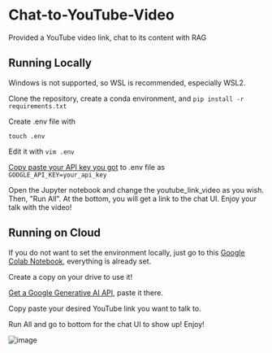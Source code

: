 # Chat-to-YouTube-Video
Provided a YouTube video link, chat to its content with RAG

## Running Locally
Windows is not supported, so WSL is recommended, especially WSL2.

Clone the repository, create a conda environment, and ```pip install -r requirements.txt```

Create .env file with 


```touch .env```

Edit it with ```vim .env```

[Copy paste your API key you got](https://ai.google.dev/) to .env file as ```GOOGLE_API_KEY=your_api_key```

Open the Jupyter notebook and change the youtube_link_video as you wish. Then, "Run All". At the bottom, you will get a link to the chat UI. Enjoy your talk with the video!

## Running on Cloud
If you do not want to set the environment locally, just go to this [Google Colab Notebook](https://colab.research.google.com/drive/1cABgN0ztqjiUSpnTF9YwFl6zLtZPGS05?usp=sharing), everything is already set.

Create a copy on your drive to use it!

[Get a Google Generative AI API](https://ai.google.dev/), paste it there.

Copy paste your desired YouTube link you want to talk to.

Run All and go to bottom for the chat UI to show up! Enjoy!

![image](https://github.com/user-attachments/assets/c30caab2-cd6a-40b6-8a58-2320d1a3f4b1)
